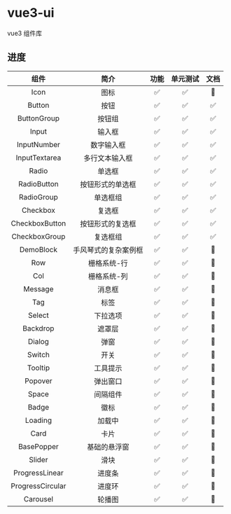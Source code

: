 # vue3-ui

vue3 组件库

## 进度

|       组件       |         简介         |        功能        |      单元测试      |        文档        |
| :--------------: | :------------------: | :----------------: | :----------------: | :----------------: |
|       Icon       |         图标         | :white_check_mark: | :white_check_mark: |   :construction:   |
|      Button      |         按钮         | :white_check_mark: | :white_check_mark: | :white_check_mark: |
|   ButtonGroup    |        按钮组        | :white_check_mark: | :white_check_mark: | :white_check_mark: |
|      Input       |        输入框        | :white_check_mark: | :white_check_mark: |   :white_check_mark:   |
|   InputNumber    |      数字输入框      | :white_check_mark: | :white_check_mark: |   :white_check_mark:   |
|  InputTextarea   |    多行文本输入框    | :white_check_mark: | :white_check_mark: |   :white_check_mark:   |
|      Radio       |        单选框        | :white_check_mark: | :white_check_mark: |   :white_check_mark:   |
|   RadioButton    |   按钮形式的单选框   | :white_check_mark: | :white_check_mark: |   :white_check_mark:   |
|    RadioGroup    |       单选框组       | :white_check_mark: | :white_check_mark: |   :white_check_mark:   |
|     Checkbox     |        复选框        | :white_check_mark: | :white_check_mark: | :white_check_mark: |
|  CheckboxButton  |   按钮形式的复选框   | :white_check_mark: | :white_check_mark: | :white_check_mark: |
|  CheckboxGroup   |       复选框组       | :white_check_mark: | :white_check_mark: | :white_check_mark: |
|    DemoBlock     | 手风琴式的复杂案例框 | :white_check_mark: | :white_check_mark: |   :construction:   |
|       Row        |     栅格系统-行      | :white_check_mark: | :white_check_mark: |   :construction:   |
|       Col        |     栅格系统-列      | :white_check_mark: | :white_check_mark: |   :construction:   |
|     Message      |        消息框        | :white_check_mark: | :white_check_mark: |   :construction:   |
|       Tag        |         标签         | :white_check_mark: | :white_check_mark: |   :construction:   |
|      Select      |       下拉选项       | :white_check_mark: | :white_check_mark: |   :construction:   |
|     Backdrop     |        遮罩层        | :white_check_mark: | :white_check_mark: |   :construction:   |
|      Dialog      |         弹窗         | :white_check_mark: | :white_check_mark: |   :construction:   |
|      Switch      |         开关         | :white_check_mark: | :white_check_mark: |   :construction:   |
|     Tooltip      |       工具提示       | :white_check_mark: | :white_check_mark: |   :construction:   |
|     Popover      |       弹出窗口       | :white_check_mark: | :white_check_mark: |   :construction:   |
|      Space       |       间隔组件       | :white_check_mark: | :white_check_mark: |   :construction:   |
|      Badge       |         徽标         | :white_check_mark: | :white_check_mark: |   :construction:   |
|     Loading      |        加载中        | :white_check_mark: | :white_check_mark: |   :construction:   |
|       Card       |         卡片         | :white_check_mark: | :white_check_mark: |   :construction:   |
|    BasePopper    |     基础的悬浮窗     | :white_check_mark: | :white_check_mark: |   :construction:   |
|      Slider      |         滑块         | :white_check_mark: | :white_check_mark: |   :construction:   |
|  ProgressLinear  |        进度条        | :white_check_mark: | :white_check_mark: |   :construction:   |
| ProgressCircular |        进度环        | :white_check_mark: | :white_check_mark: |   :construction:   |
|     Carousel     |        轮播图        | :white_check_mark: | :white_check_mark: |   :construction:   |